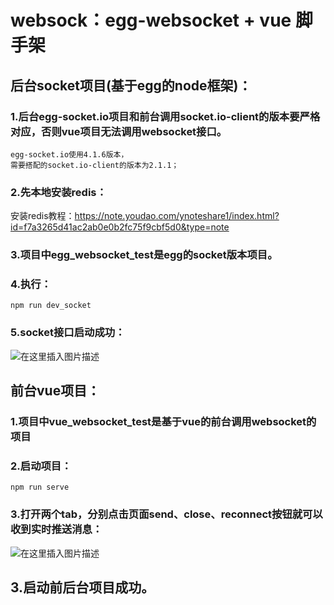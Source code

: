 # websock：egg-websocket + vue 脚手架

## 后台socket项目(基于egg的node框架)：
### 1.后台egg-socket.io项目和前台调用socket.io-client的版本要严格对应，否则vue项目无法调用websocket接口。
```
egg-socket.io使用4.1.6版本，
需要搭配的socket.io-client的版本为2.1.1；
```

### 2.先本地安装redis：
安装redis教程：https://note.youdao.com/ynoteshare1/index.html?id=f7a3265d41ac2ab0e0b2fc75f9cbf5d0&type=note

### 3.项目中egg_websocket_test是egg的socket版本项目。

### 4.执行：
```
npm run dev_socket
```
### 5.socket接口启动成功：
![在这里插入图片描述](https://tpdoc.cn/api_2020_public/img/saveImg/553zuqdymod1620324781470.png)


## 前台vue项目：
### 1.项目中vue_websocket_test是基于vue的前台调用websocket的项目
### 2.启动项目：
```
npm run serve
```
### 3.打开两个tab，分别点击页面send、close、reconnect按钮就可以收到实时推送消息：
![在这里插入图片描述](https://tpdoc.cn/api_2020_public/img/saveImg/s7g9l6b9cuk1620324871221.png)


## 3.启动前后台项目成功。